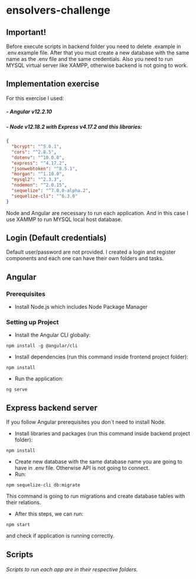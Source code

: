 # ensolvers-challenge

## Important!
Before execute scripts in backend folder you need to delete .example in .env.example file. After that you must create a new database with the same name as the .env file and the same credentials. Also you need to run MYSQL virtual server like XAMPP, otherwise backend is not going to work.

## Implementation exercise

For this exercise I used:

##### - Angular v12.2.10

##### - Node v12.18.2 with Express v4.17.2 and this libraries:
```json
{
  "bcrypt": "^5.0.1",
  "cors": "^2.8.5",
  "dotenv": "^10.0.0",
  "express": "^4.17.2",
  "jsonwebtoken": "^8.5.1",
  "morgan": "^1.10.0",
  "mysql2": "^2.3.3",
  "nodemon": "^2.0.15",
  "sequelize": "^7.0.0-alpha.2",
  "sequelize-cli": "^6.3.0"
}
```

Node and Angular are necessary to run each application. And in this case I use XAMMP to run MYSQL local host database.

## Login (Default credentials)
Default user/password are not provided. I created a login and register components and each one can have their own folders and tasks.

## Angular

### Prerequisites
- Install Node.js which includes Node Package Manager

### Setting up Project
- Install the Angular CLI globally:

```
npm install -g @angular/cli
```
- Install dependencies (run this command inside frontend project folder): 
```
npm install
```

- Run the application:
```
ng serve
```

## Express backend server
If you follow Angular prerequisites you don´t need to install Node.

- Install libraries and packages (run this command inside backend project folder):
```
npm install
```
- Create new database with the same database name you are going to have in .env file. Otherwise API is not going to connect.
- Run:
```
npm sequelize-cli db:migrate
```
This command is going to run migrations and create database tables with their relations.

- After this steps, we can run:
```
npm start
```
and check if application is running correctly.

## Scripts

###### Scripts to run each app are in their respective folders.
